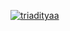 [![triadityaa](https://circleci.com/gh/triadityaa/madesubmission.svg?style=svg)](https://circleci.com/gh/triadityaa/madesubmission)
